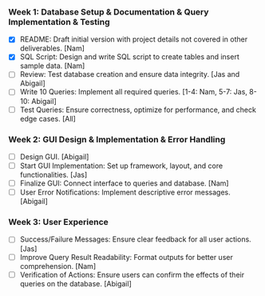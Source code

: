 ### Week 1: Database Setup & Documentation & Query Implementation & Testing
- [x] README: Draft initial version with project details not covered in other deliverables. [Nam]
- [x] SQL Script: Design and write SQL script to create tables and insert sample data. [Nam]
- [ ] Review: Test database creation and ensure data integrity. [Jas and Abigail]
- [ ] Write 10 Queries: Implement all required queries. [1-4: Nam, 5-7: Jas, 8-10: Abigail]
- [ ] Test Queries: Ensure correctness, optimize for performance, and check edge cases. [All]

### Week 2: GUI Design & Implementation & Error Handling
- [ ] Design GUI. [Abigail]
- [ ] Start GUI Implementation: Set up framework, layout, and core functionalities. [Jas]
- [ ] Finalize GUI: Connect interface to queries and database. [Nam]
- [ ] User Error Notifications: Implement descriptive error messages. [Abigail]

### Week 3: User Experience
- [ ] Success/Failure Messages: Ensure clear feedback for all user actions. [Jas]
- [ ] Improve Query Result Readability: Format outputs for better user comprehension. [Nam]
- [ ] Verification of Actions: Ensure users can confirm the effects of their queries on the database. [Abigail]
